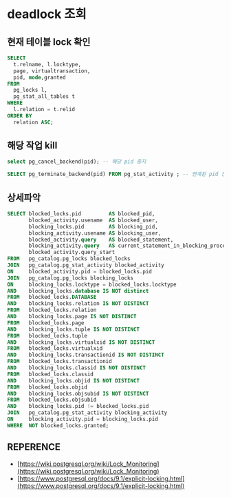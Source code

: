 # deadlock 조회 

## 현재 테이블 lock 확인 

``` sql
SELECT 
  t.relname, l.locktype,
  page, virtualtransaction,
  pid, mode,granted
FROM 
  pg_locks l,
  pg_stat_all_tables t
WHERE 
  l.relation = t.relid
ORDER BY 
  relation ASC;
```

## 해당 작업 kill 

``` sql
select pg_cancel_backend(pid); -- 해당 pid 중지  

SELECT pg_terminate_backend(pid) FROM pg_stat_activity ; -- 연계된 pid 전체 중지 
```

## 상세파악 

``` sql
SELECT blocked_locks.pid         AS blocked_pid,
       blocked_activity.usename  AS blocked_user,
       blocking_locks.pid        AS blocking_pid,
       blocking_activity.usename AS blocking_user,
       blocked_activity.query    AS blocked_statement,
       blocking_activity.query   AS current_statement_in_blocking_process,
       blocked_activity.query_start
FROM   pg_catalog.pg_locks blocked_locks
JOIN   pg_catalog.pg_stat_activity blocked_activity
ON     blocked_activity.pid = blocked_locks.pid
JOIN   pg_catalog.pg_locks blocking_locks
ON     blocking_locks.locktype = blocked_locks.locktype
AND    blocking_locks.database IS NOT distinct
FROM   blocked_locks.DATABASE
AND    blocking_locks.relation IS NOT DISTINCT
FROM   blocked_locks.relation
AND    blocking_locks.page IS NOT DISTINCT
FROM   blocked_locks.page
AND    blocking_locks.tuple IS NOT DISTINCT
FROM   blocked_locks.tuple
AND    blocking_locks.virtualxid IS NOT DISTINCT
FROM   blocked_locks.virtualxid
AND    blocking_locks.transactionid IS NOT DISTINCT
FROM   blocked_locks.transactionid
AND    blocking_locks.classid IS NOT DISTINCT
FROM   blocked_locks.classid
AND    blocking_locks.objid IS NOT DISTINCT
FROM   blocked_locks.objid
AND    blocking_locks.objsubid IS NOT DISTINCT
FROM   blocked_locks.objsubid
AND    blocking_locks.pid != blocked_locks.pid
JOIN   pg_catalog.pg_stat_activity blocking_activity
ON     blocking_activity.pid = blocking_locks.pid
WHERE  NOT blocked_locks.granted; 
```

## REPERENCE
- [https://wiki.postgresql.org/wiki/Lock_Monitoring](https://wiki.postgresql.org/wiki/Lock_Monitoring)
- [https://www.postgresql.org/docs/9.1/explicit-locking.html](https://www.postgresql.org/docs/9.1/explicit-locking.html)